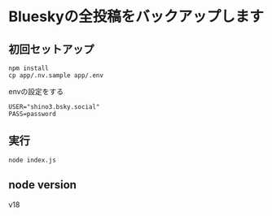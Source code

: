 # Blueskyの全投稿をバックアップします

## 初回セットアップ

```
npm install  
cp app/.nv.sample app/.env
```

envの設定をする

```
USER="shino3.bsky.social"
PASS=password
```

## 実行

```
node index.js
```

## node version

v18